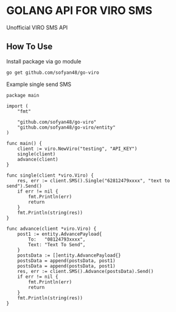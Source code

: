 # GOLANG API FOR VIRO SMS 
Unofficial VIRO SMS API

## How To Use

Install package via go module 
``` bash
go get github.com/sofyan48/go-viro
```

Example single send SMS
``` golang
package main

import (
	"fmt"

	"github.com/sofyan48/go-viro"
	"github.com/sofyan48/go-viro/entity"
)

func main() {
	client := viro.NewViro("testing", "API_KEY")
	single(client)
	advance(client)
}

func single(client *viro.Viro) {
	res, err := client.SMS().Single("62812479xxxx", "text to send").Send()
	if err != nil {
		fmt.Println(err)
		return
	}
	fmt.Println(string(res))
}

func advance(client *viro.Viro) {
	post1 := entity.AdvancePayload{
		To:   "08124793xxxx",
		Text: "Text To Send",
	}
	postsData := []entity.AdvancePayload{}
	postsData = append(postsData, post1)
	postsData = append(postsData, post1)
	res, err := client.SMS().Advance(postsData).Send()
	if err != nil {
		fmt.Println(err)
		return
	}
	fmt.Println(string(res))
}

```